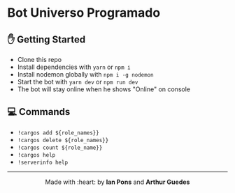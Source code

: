 # Bot Universo Programado


## :hand: Getting Started
- Clone this repo
- Install dependencies with `yarn` or `npm i`
- Install nodemon globally with `npm i -g nodemon`
- Start the bot with `yarn dev` or `npm run dev`
- The bot will stay online when he shows "Online" on console


## :computer: Commands
- `!cargos add ${role_names}}`
- `!cargos delete ${role_names}}`
- `!cargos count ${role_name}}`
- `!cargos help`
- `!serverinfo help`

---

<p align="center">Made with :heart: by <strong>Ian Pons</strong> and <strong>Arthur Guedes</strong></p>